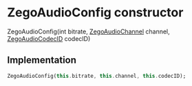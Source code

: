 


# ZegoAudioConfig constructor







ZegoAudioConfig(int bitrate, [ZegoAudioChannel](../../zego_uikit_prebuilt_live_audio_room/ZegoAudioChannel.md) channel, [ZegoAudioCodecID](../../zego_uikit_prebuilt_live_audio_room/ZegoAudioCodecID.md) codecID)





## Implementation

```dart
ZegoAudioConfig(this.bitrate, this.channel, this.codecID);
```







